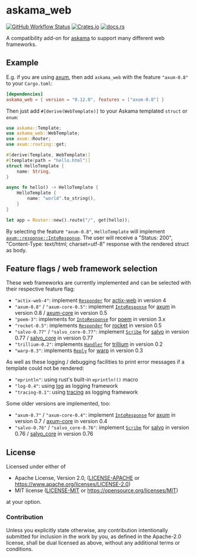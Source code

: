 # askama_web

[![GitHub Workflow Status](https://img.shields.io/github/actions/workflow/status/rinja-rs/askama_web/ci.yml?branch=main&style=flat-square&logo=github&logoColor=white "GitHub Workflow Status")](https://github.com/rinja-rs/askama_web/actions/workflows/ci.yml)
[![Crates.io](https://img.shields.io/crates/v/askama_web?logo=rust&style=flat-square "Crates.io")](https://crates.io/crates/askama_web)
[![docs.rs](https://img.shields.io/docsrs/askama_web?logo=docsdotrs&style=flat-square&logoColor=white "docs.rs")](https://docs.rs/askama_web/)

A compatibility add-on for [askama](https://lib.rs/crates/askama) to support
many different web frameworks.

## Example

E.g. if you are using [axum](https://lib.rs/crates/axum), then add `askama_web` with
the feature `"axum-0.8"` to your `Cargo.toml`:

```toml
[dependencies]
askama_web = { version = "0.12.0", features = ["axum-0.8"] }
```

Then just add `#[derive(WebTemplate)]` to your Askama templated `struct` or `enum`:

```rust
use askama::Template;
use askama_web::WebTemplate;
use axum::Router;
use axum::routing::get;

#[derive(Template, WebTemplate)]
#[template(path = "hello.html")]
struct HelloTemplate {
    name: String,
}

async fn hello() -> HelloTemplate {
    HelloTemplate {
        name: "world".to_string(),
    }
}

let app = Router::new().route("/", get(hello));
```

By selecting the feature `"axum-0.8"`, `HelloTemplate` will implement [`axum::response::IntoResponse`].
The user will receive a "Status: 200", "Content-Type: text/html; charset=utf-8"
response with the rendered struct as body.

[`axum::response::IntoResponse`]: https://docs.rs/axum/0.8.1/axum/response/trait.IntoResponse.html

## Feature flags / web framework selection

These web frameworks are currently implemented
and can be selected with their respective feature flag:

* `"actix-web-4"`: implement [`Responder`](https://docs.rs/actix-web/4.9.0/actix_web/trait.Responder.html)
  for [actix-web](https://docs.rs/actix-web/4.x.x/) in version 4
* `"axum-0.8"` / `"axum-core-0.5"`: implement [`IntoResponse`](https://docs.rs/axum-core/0.5.0/axum_core/response/trait.IntoResponse.html)
  for [axum](https://docs.rs/axum/0.8.x/) in version 0.8 /
  [axum-core](https://docs.rs/axum-core/0.5.x/) in version 0.5
* `"poem-3"`: implements for [`IntoResponse`](https://docs.rs/poem/3.1.7/poem/web/trait.IntoResponse.html) for
  [poem](https://docs.rs/poem/3.x.x/) in version 3.x
* `"rocket-0.5"`: implements [`Responder`](https://docs.rs/rocket/0.5.1/rocket/response/trait.Responder.html) for
  [rocket](https://docs.rs/rocket/0.5.x/) in version 0.5
* `"salvo-0.77"` / `"salvo_core-0.77"`: implement [`Scribe`](https://docs.rs/salvo/0.77.0/salvo/trait.Scribe.html)
  for [salvo](https://docs.rs/salvo/0.77.x/) in version 0.77 /
  [salvo_core](https://docs.rs/salvo_core/0.77.x/) in version 0.77
* `"trillium-0.2"`: implements [`Handler`](https://docs.rs/trillium/0.2.20/trillium/trait.Handler.html) for
  [trillium](https://docs.rs/trillium/0.2.x/) in version 0.2
* `"warp-0.3"`: implements [`Reply`](https://docs.rs/warp/0.3.7/warp/reply/trait.Reply.html) for
  [warp](https://docs.rs/warp/0.3.x/) in version 0.3

As well as these logging / debugging facilities to print error messages
if a template could not be rendered:

* `"eprintln"`: using rust's built-in `eprintln!()` macro
* `"log-0.4"`: using [log](https://docs.rs/log/0.4.x/) as logging framework
* `"tracing-0.1"`: using [tracing](https://docs.rs/tracing/0.1.x/) as logging framework

Some older versions are implemented, too:

* `"axum-0.7"` / `"axum-core-0.4"`: implement [`IntoResponse`](https://docs.rs/axum-core/0.4.5/axum_core/response/trait.IntoResponse.html)
  for [axum](https://docs.rs/axum/0.7.x/) in version 0.7 /
  [axum-core](https://docs.rs/axum-core/0.4.x/) in version 0.4
* `"salvo-0.76"` / `"salvo_core-0.76"`: implement [`Scribe`](https://docs.rs/salvo/0.76.2/salvo/trait.Scribe.html)
  for [salvo](https://docs.rs/salvo/0.76.x/) in version 0.76 /
  [salvo_core](https://docs.rs/salvo_core/0.76.x/) in version 0.76

## License

Licensed under either of

* Apache License, Version 2.0, ([LICENSE-APACHE](LICENSE-APACHE) or https://www.apache.org/licenses/LICENSE-2.0)
* MIT license ([LICENSE-MIT](LICENSE-MIT) or https://opensource.org/licenses/MIT)

at your option.

### Contribution

Unless you explicitly state otherwise, any contribution intentionally
submitted for inclusion in the work by you, as defined in the Apache-2.0
license, shall be dual licensed as above, without any additional terms or
conditions.
